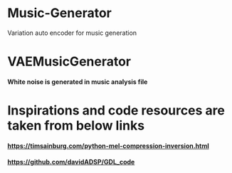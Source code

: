 # Music-Generator
Variation auto encoder for music generation

# VAEMusicGenerator
#### White noise is generated in music analysis file

# Inspirations and code resources are taken from below links
#### https://timsainburg.com/python-mel-compression-inversion.html
#### https://github.com/davidADSP/GDL_code
